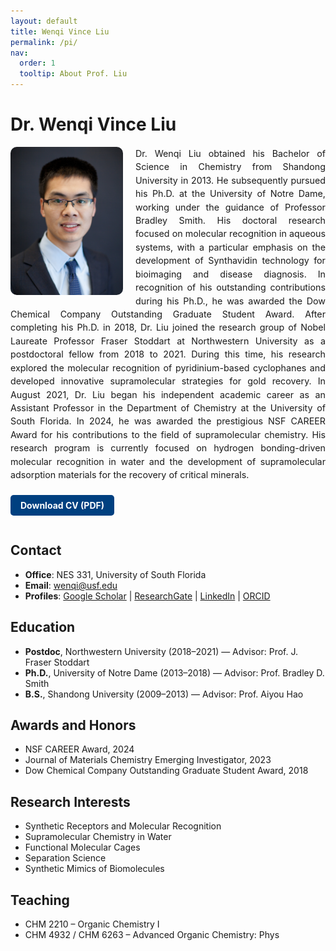 ```yaml
---
layout: default
title: Wenqi Vince Liu
permalink: /pi/
nav:
  order: 1
  tooltip: About Prof. Liu
---
```


# Dr. Wenqi Vince Liu

<div style="overflow: auto; margin-top: 1em; margin-bottom: 1.5em; line-height: 1.5; font-size: 1.02em;">

  <img src="/assets/images/wenqi-liu.jpg" alt="Wenqi Vince Liu" style="float: left; width: 180px; margin-right: 20px; margin-bottom: 10px; border-radius: 10px;">

  <div style="text-align: justify;">
    Dr. Wenqi Liu obtained his Bachelor of Science in Chemistry from Shandong University in 2013. He subsequently pursued his Ph.D. at the University of Notre Dame, working under the guidance of Professor Bradley Smith. His doctoral research focused on molecular recognition in aqueous systems, with a particular emphasis on the development of Synthavidin technology for bioimaging and disease diagnosis. In recognition of his outstanding contributions during his Ph.D., he was awarded the Dow Chemical Company Outstanding Graduate Student Award. After completing his Ph.D. in 2018, Dr. Liu joined the research group of Nobel Laureate Professor Fraser Stoddart at Northwestern University as a postdoctoral fellow from 2018 to 2021. During this time, his research explored the molecular recognition of pyridinium-based cyclophanes and developed innovative supramolecular strategies for gold recovery. In August 2021, Dr. Liu began his independent academic career as an Assistant Professor in the Department of Chemistry at the University of South Florida. In 2024, he was awarded the prestigious NSF CAREER Award for his contributions to the field of supramolecular chemistry. His research program is currently focused on hydrogen bonding-driven molecular recognition in water and the development of supramolecular adsorption materials for the recovery of critical minerals.
  </div>

</div>

<a href="/assets/docs/Liu_CV.pdf" download style="display: inline-block; background-color: #004080; color: white; padding: 8px 16px; border-radius: 5px; text-decoration: none; font-weight: bold; margin-bottom: 1em;">
  Download CV (PDF)
</a>

## Contact
- **Office**: NES 331, University of South Florida  
- **Email**: [wenqi@usf.edu](mailto:wenqi@usf.edu)  
- **Profiles**: [Google Scholar](https://scholar.google.com/citations?user=CRlR3ngAAAAJ&hl=en) | [ResearchGate](https://www.researchgate.net/profile/Wenqi-Liu-10) | [LinkedIn](https://www.linkedin.com/in/wenqi-liu-a8831594/) | [ORCID](https://orcid.org/0000-0001-6408-0204)

## Education
- **Postdoc**, Northwestern University (2018–2021) — Advisor: Prof. J. Fraser Stoddart  
- **Ph.D.**, University of Notre Dame (2013–2018) — Advisor: Prof. Bradley D. Smith  
- **B.S.**, Shandong University (2009–2013) — Advisor: Prof. Aiyou Hao

## Awards and Honors
- NSF CAREER Award, 2024  
- Journal of Materials Chemistry Emerging Investigator, 2023  
- Dow Chemical Company Outstanding Graduate Student Award, 2018

## Research Interests
- Synthetic Receptors and Molecular Recognition  
- Supramolecular Chemistry in Water  
- Functional Molecular Cages  
- Separation Science  
- Synthetic Mimics of Biomolecules

## Teaching
- CHM 2210 – Organic Chemistry I  
- CHM 4932 / CHM 6263 – Advanced Organic Chemistry: Phys

